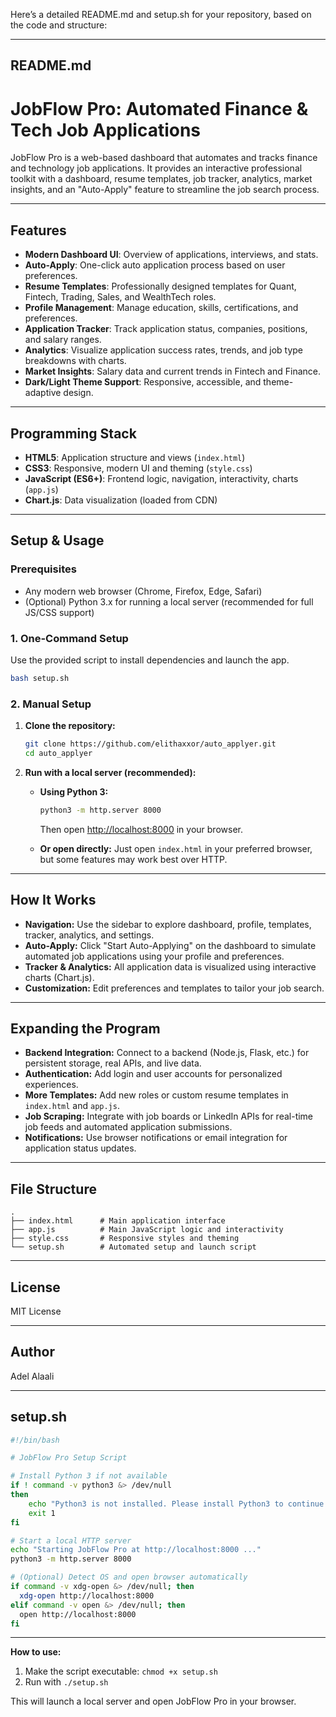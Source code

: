 Here’s a detailed README.md and setup.sh for your repository, based on the code and structure:

---

## README.md

# JobFlow Pro: Automated Finance & Tech Job Applications

JobFlow Pro is a web-based dashboard that automates and tracks finance and technology job applications. It provides an interactive professional toolkit with a dashboard, resume templates, job tracker, analytics, market insights, and an "Auto-Apply" feature to streamline the job search process.

---

## Features

- **Modern Dashboard UI**: Overview of applications, interviews, and stats.
- **Auto-Apply**: One-click auto application process based on user preferences.
- **Resume Templates**: Professionally designed templates for Quant, Fintech, Trading, Sales, and WealthTech roles.
- **Profile Management**: Manage education, skills, certifications, and preferences.
- **Application Tracker**: Track application status, companies, positions, and salary ranges.
- **Analytics**: Visualize application success rates, trends, and job type breakdowns with charts.
- **Market Insights**: Salary data and current trends in Fintech and Finance.
- **Dark/Light Theme Support**: Responsive, accessible, and theme-adaptive design.

---

## Programming Stack

- **HTML5**: Application structure and views (`index.html`)
- **CSS3**: Responsive, modern UI and theming (`style.css`)
- **JavaScript (ES6+)**: Frontend logic, navigation, interactivity, charts (`app.js`)
- **Chart.js**: Data visualization (loaded from CDN)

---

## Setup & Usage

### Prerequisites

- Any modern web browser (Chrome, Firefox, Edge, Safari)
- (Optional) Python 3.x for running a local server (recommended for full JS/CSS support)

### 1. One-Command Setup

Use the provided script to install dependencies and launch the app.

```bash
bash setup.sh
```

### 2. Manual Setup

1. **Clone the repository:**
    ```bash
    git clone https://github.com/elithaxxor/auto_applyer.git
    cd auto_applyer
    ```

2. **Run with a local server (recommended):**

    - **Using Python 3:**
        ```bash
        python3 -m http.server 8000
        ```
        Then open [http://localhost:8000](http://localhost:8000) in your browser.

    - **Or open directly:**
        Just open `index.html` in your preferred browser, but some features may work best over HTTP.

---

## How It Works

- **Navigation:** Use the sidebar to explore dashboard, profile, templates, tracker, analytics, and settings.
- **Auto-Apply:** Click "Start Auto-Applying" on the dashboard to simulate automated job applications using your profile and preferences.
- **Tracker & Analytics:** All application data is visualized using interactive charts (Chart.js).
- **Customization:** Edit preferences and templates to tailor your job search.

---

## Expanding the Program

- **Backend Integration:** Connect to a backend (Node.js, Flask, etc.) for persistent storage, real APIs, and live data.
- **Authentication:** Add login and user accounts for personalized experiences.
- **More Templates:** Add new roles or custom resume templates in `index.html` and `app.js`.
- **Job Scraping:** Integrate with job boards or LinkedIn APIs for real-time job feeds and automated application submissions.
- **Notifications:** Use browser notifications or email integration for application status updates.

---

## File Structure

```
.
├── index.html      # Main application interface
├── app.js          # Main JavaScript logic and interactivity
├── style.css       # Responsive styles and theming
└── setup.sh        # Automated setup and launch script
```

---

## License

MIT License

---

## Author

Adel Alaali

---

## setup.sh

```bash
#!/bin/bash

# JobFlow Pro Setup Script

# Install Python 3 if not available
if ! command -v python3 &> /dev/null
then
    echo "Python3 is not installed. Please install Python3 to continue."
    exit 1
fi

# Start a local HTTP server
echo "Starting JobFlow Pro at http://localhost:8000 ..."
python3 -m http.server 8000

# (Optional) Detect OS and open browser automatically
if command -v xdg-open &> /dev/null; then
  xdg-open http://localhost:8000
elif command -v open &> /dev/null; then
  open http://localhost:8000
fi
```

---

**How to use:**  
1. Make the script executable: `chmod +x setup.sh`  
2. Run with `./setup.sh`  

This will launch a local server and open JobFlow Pro in your browser.
